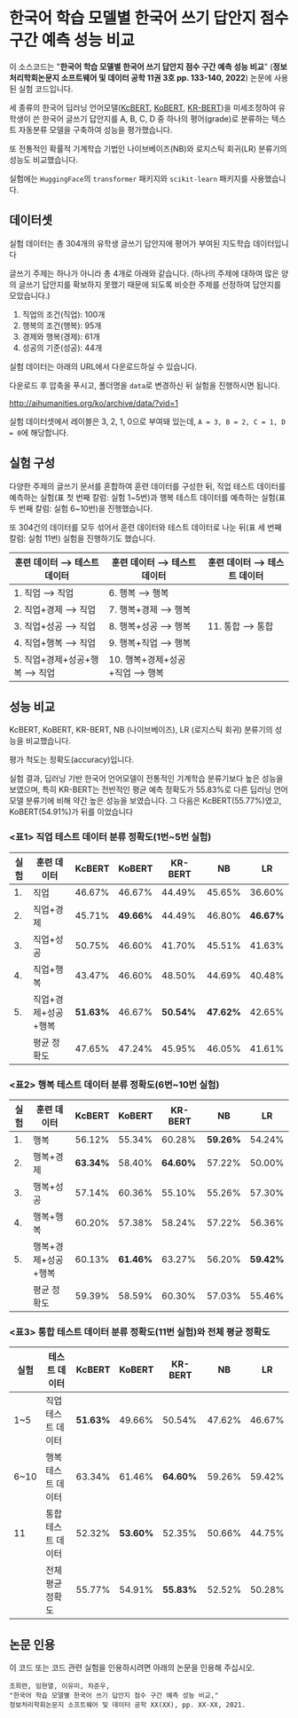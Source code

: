 # 한국어 학습 모델별 한국어 쓰기 답안지 점수 구간 예측 성능 비교

이 소스코드는 "**한국어 학습 모델별 한국어 쓰기 답안지 점수 구간 예측 성능 비교**" (**정보처리학회논문지 소프트웨어 및 데이터 공학 11권 3호 pp. 133-140, 2022**) 논문에 사용된 실험 코드입니다.

세 종류의 한국어 딥러닝 언어모델([KcBERT](https://github.com/Beomi/KcBERT), [KoBERT](https://github.com/SKTBrain/KoBERT), [KR-BERT](https://github.com/snunlp/KR-BERT))을 미세조정하여 유학생이 쓴 한국어 글쓰기 답안지를 A, B, C, D 중 하나의 평어(grade)로 분류하는 텍스트 자동분류 모델을 구축하여 성능을 평가했습니다.

또 전통적인 확률적 기계학습 기법인 나이브베이즈(NB)와 로지스틱 회귀(LR) 분류기의 성능도 비교했습니다.

실험에는 `HuggingFace`의 `transformer` 패키지와 `scikit-learn` 패키지를 사용했습니다.

## 데이터셋

실험 데이터는 총 304개의 유학생 글쓰기 답안지에 평어가 부여된 지도학습 데이터입니다

글쓰기 주제는 하나가 아니라 총 4개로 아래와 같습니다. (하나의 주제에 대하여 많은 양의 글쓰기 답안지를 확보하지 못했기 때문에 되도록 비슷한 주제를 선정하여 답안지를 모았습니다.)

1. 직업의 조건(직업): 100개
2. 행복의 조건(행복): 95개
3. 경제와 행복(경제): 61개
4. 성공의 기준(성공): 44개

실험 데이터는 아래의 URL에서 다운로드하실 수 있습니다. 

다운로드 후 압축을 푸시고, 폴더명을 `data`로 변경하신 뒤 실험을 진행하시면 됩니다.

http://aihumanities.org/ko/archive/data/?vid=1

실험 데이터셋에서 레이블은 3, 2, 1, 0으로 부여돼 있는데, `A = 3, B = 2, C = 1, D = 0`에 해당합니다.

## 실험 구성

다양한 주제의 글쓰기 문서를 혼합하여 훈련 데이터를 구성한 뒤, 직업 테스트 데이터를 예측하는 실험(표 첫 번째 칼럼: 실험 1\~5번)과 행복 테스트 데이터를 예측하는 실험(표 두 번째 칼럼: 실험 6\~10번)을 진행했습니다.

또 304건의 데이터를 모두 섞어서 훈련 데이터와 테스트 데이터로 나눈 뒤(표 세 번째 칼럼: 실험 11번) 실험을 진행하기도 했습니다.

| 훈련 데이터 ⟶ 테스트 데이터  | 훈련 데이터 ⟶ 테스트 데이터     | 훈련 데이터 ⟶ 테스트 데이터 |
|------------------------------|--------------------------------|----------------------------|
| 1. 직업 ⟶ 직업               | 6. 행복 ⟶ 행복                |                             |
| 2. 직업+경제 ⟶ 직업          | 7. 행복+경제 ⟶ 행복            |                            |
| 3. 직업+성공 ⟶ 직업          | 8. 행복+성공 ⟶ 행복            | 11. 통합 ⟶ 통합           |
| 4. 직업+행복 ⟶ 직업          | 9. 행복+직업 ⟶ 행복            |                            |
| 5. 직업+경제+성공+행복 ⟶ 직업 | 10. 행복+경제+성공+직업 ⟶ 행복 |                            |

## 성능 비교

KcBERT, KoBERT, KR-BERT, NB (나이브베이즈), LR (로지스틱 회귀) 분류기의 성능을 비교했습니다.

평가 척도는 정확도(accuracy)입니다. 

실험 결과, 딥러닝 기반 한국어 언어모델이 전통적인 기계학습 분류기보다 높은 성능을 보였으며, 특히 KR-BERT는 전반적인 평균 예측 정확도가 55.83%로 다른 딥러닝 언어모델 분류기에 비해 약간 높은 성능을 보였습니다. 그 다음은 KcBERT(55.77%)였고, KoBERT(54.91%)가 뒤를 이었습니다

### <표1> 직업 테스트 데이터 분류 정확도(1번~5번 실험)

|실험 | 훈련 데이터        | KcBERT | KoBERT | KR-BERT |  NB  |  LR  |
|-----|-------------------|--------|--------|--------|-------|------|
| 1. | 직업               | 46.67% | 46.67% | 44.49% | 45.65% | 36.60% |
| 2. | 직업+경제          | 45.71% | **49.66%** | 44.49% | 46.80% | **46.67%** |
| 3. | 직업+성공          | 50.75% | 46.60% | 41.70% | 45.51% | 41.63% |
| 4. | 직업+행복          | 43.47% | 46.60% | 48.50% | 44.69% | 40.48% |
| 5. | 직업+경제+성공+행복 | **51.63%** | 46.67% | **50.54%** | **47.62%** | 42.65% |
|    | 평균 정확도        | 47.65% | 47.24% | 45.95% | 46.05% | 41.61% |

### <표2> 행복 테스트 데이터 분류 정확도(6번~10번 실험)

|실험 | 훈련 데이터        | KcBERT | KoBERT | KR-BERT |  NB  |  LR  |
|-----|-------------------|--------|--------|--------|-------|------|
| 1. | 행복               | 56.12% | 55.34% | 60.28% | **59.26%** | 54.24% |
| 2. | 행복+경제          | **63.34%** | 58.40% | **64.60%** | 57.22% | 50.00% |
| 3. | 행복+성공          | 57.14% | 60.36% | 55.10% | 55.26% | 57.30% |
| 4. | 행복+행복          | 60.20% | 57.38% | 58.24% | 57.22% | 56.36% |
| 5. | 행복+경제+성공+행복 | 60.13% | **61.46%** | 63.27% | 56.20% | **59.42%** |
|    | 평균 정확도        | 59.39% | 58.59% | 60.30% | 57.03% | 55.46% |

### <표3> 통합 테스트 데이터 분류 정확도(11번 실험)와 전체 평균 정확도

|실험 | 테스트 데이터      | KcBERT | KoBERT | KR-BERT |  NB  |  LR  |
|-----|-------------------|--------|--------|--------|-------|------|
| 1~5 | 직업 테스트 데이터  | **51.63%** | 49.66% | 50.54% | 47.62% | 46.67% |
| 6~10 | 행복 테스트 데이터 | 63.34% | 61.46% | **64.60%** | 59.26% | 59.42% |
| 11  | 통합 테스트 데이터  | 52.32% | **53.60%** | 52.35% | 50.66% | 44.75% |
|     | 전체 평균 정확도   | 55.77% | 54.91% | **55.83%** | 52.52% | 50.28% |

## 논문 인용

이 코드 또는 코드 관련 실험을 인용하시려면 아래의 논문을 인용해 주십시오.
```
조희련, 임현열, 이유미, 차준우, 
"한국어 학습 모델별 한국어 쓰기 답안지 점수 구간 예측 성능 비교," 
정보처리학회논문지 소프트웨어 및 데이터 공학 XX(XX), pp. XX-XX, 2021.
```
